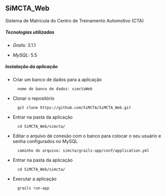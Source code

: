 ## SiMCTA_Web

Sistema de Matrícula do Centro de Treinamento Automotivo (CTA)

##### Tecnologias utilizadas

* _Grails:_ 3.1.1

* _MySQL:_ 5.5

##### Instalação da aplicação

* Criar um banco de dados para a aplicação 

        nome do banco de dados: simctaWeb

* Clonar o repositório

        git clone https://github.com/SiMCTA/SiMCTA_Web.git

* Entrar na pasta da aplicação
		
		cd SiMCTA_Web/simcta/
 
* Editar o arquivo de conexão com o banco para colocar o seu usuário e senha configurados no MySQL
		
		caminho do arquivo: simcta/grails-app/conf/application.yml

* Entrar na pasta da aplicação
		
		cd SiMCTA_Web/simcta/

* Executar a aplicação
		
		grails run-app


